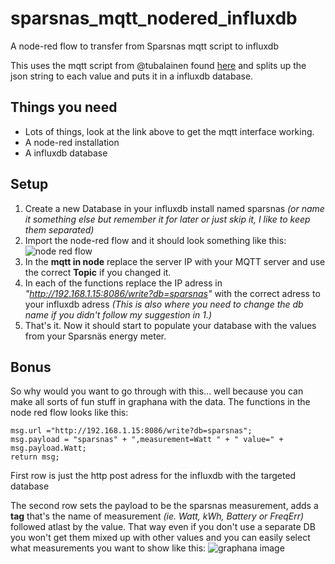 # sparsnas_mqtt_nodered_influxdb
A node-red flow to transfer from Sparsnas mqtt script to influxdb

This uses the mqtt script from @tubalainen found [here](https://github.com/tubalainen/sparsnas_decoder) and splits up the json string to each value and puts it in a influxdb database.

## Things you need
- Lots of things, look at the link above to get the mqtt interface working.
- A node-red installation
- A influxdb database

## Setup
1. Create a new Database in your influxdb install named sparsnas _(or name it something else but remember it for later or just skip it, I like to keep them separated)_
2. Import the node-red flow and it should look something like this:
![node red flow](https://i.imgur.com/DEUuXMx.png)
3. In the **mqtt in node** replace the server IP with your MQTT server and use the correct **Topic** if you changed it.
4. In each of the functions replace the IP adress in _"http://192.168.1.15:8086/write?db=sparsnas"_ with the correct adress to your influxdb adress _(This is also where you need to change the db name if you didn't follow my suggestion in 1.)_
5. That's it. Now it should start to populate your database with the values from your Sparsnäs energy meter.

## Bonus

So why would you want to go through with this... well because you can make all sorts of fun stuff in graphana with the data. The functions in the node red flow looks like this:
```
msg.url ="http://192.168.1.15:8086/write?db=sparsnas";
msg.payload = "sparsnas" + ",measurement=Watt " + " value=" + msg.payload.Watt;
return msg;
```
First row is just the http post adress for the influxdb with the targeted database

The second row sets the payload to be the sparsnas measurement, adds a **tag** that's the name of measurement _(ie. Watt, kWh, Battery or FreqErr)_ followed atlast by the value.
That way even if you don't use a separate DB you won't get them mixed up with other values and you can easily select what measurements you want to show like this:
![graphana image](https://i.imgur.com/SNb6yiw.png)
